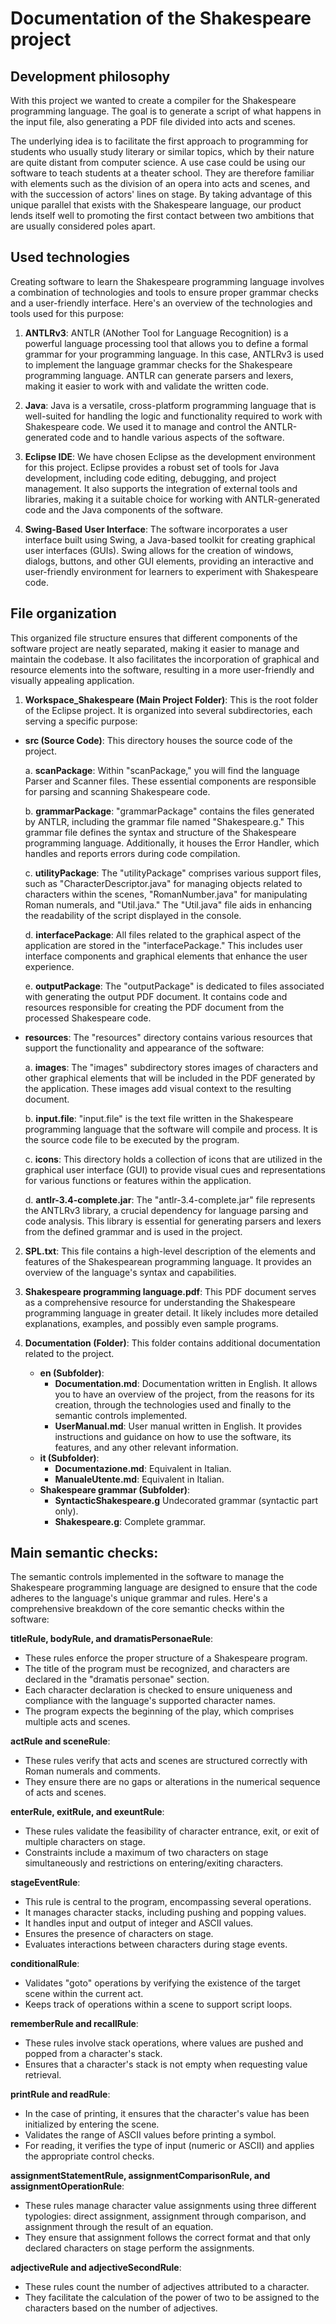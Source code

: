 
# Documentation of the Shakespeare project

## Development philosophy
With this project we wanted to create a compiler for the Shakespeare programming language. The goal is to generate a script of what happens in the input file, also generating a PDF file divided into acts and scenes.

The underlying idea is to facilitate the first approach to programming for students who usually study literary or similar topics, which by their nature are quite distant from computer science. A use case could be using our software to teach students at a theater school. They are therefore familiar with elements such as the division of an opera into acts and scenes, and with the succession of actors' lines on stage. By taking advantage of this unique parallel that exists with the Shakespeare language, our product lends itself well to promoting the first contact between two ambitions that are usually considered poles apart.

## Used technologies
Creating software to learn the Shakespeare programming language involves a combination of technologies and tools to ensure proper grammar checks and a user-friendly interface. Here's an overview of the technologies and tools used for this purpose:

1. **ANTLRv3**: 
ANTLR (ANother Tool for Language Recognition) is a powerful language processing tool that allows you to define a formal grammar for your programming language. In this case, ANTLRv3 is used to implement the language grammar checks for the Shakespeare programming language. ANTLR can generate parsers and lexers, making it easier to work with and validate the written code. 

2. **Java**: 
Java is a versatile, cross-platform programming language that is well-suited for handling the logic and functionality required to work with Shakespeare code. We used it to manage and control the ANTLR-generated code and to handle various aspects of the software. 

3. **Eclipse IDE**: 
We have chosen Eclipse as the development environment for this project. Eclipse provides a robust set of tools for Java development, including code editing, debugging, and project management. It also supports the integration of external tools and libraries, making it a suitable choice for working with ANTLR-generated code and the Java components of the software.

4. **Swing-Based User Interface**: 
The software incorporates a user interface built using Swing, a Java-based toolkit for creating graphical user interfaces (GUIs). Swing allows for the creation of windows, dialogs, buttons, and other GUI elements, providing an interactive and user-friendly environment for learners to experiment with Shakespeare code.

## File organization
This organized file structure ensures that different components of the software project are neatly separated, making it easier to manage and maintain the codebase. It also facilitates the incorporation of graphical and resource elements into the software, resulting in a more user-friendly and visually appealing application.

1. **Workspace_Shakespeare (Main Project Folder)**:
This is the root folder of the Eclipse project. It is organized into several subdirectories, each serving a specific purpose:

- **src (Source Code)**:
   This directory houses the source code of the project.
   
   a. **scanPackage**:
      Within "scanPackage," you will find the language Parser and Scanner files. These essential components are responsible for parsing and scanning Shakespeare code.
   
   b. **grammarPackage**:
      "grammarPackage" contains the files generated by ANTLR, including the grammar file named "Shakespeare.g." This grammar file defines the syntax and structure of the Shakespeare programming language. Additionally, it houses the Error Handler, which handles and reports errors during code compilation.

   c. **utilityPackage**:
      The "utilityPackage" comprises various support files, such as "CharacterDescriptor.java" for managing objects related to characters within the scenes, "RomanNumber.java" for manipulating Roman numerals, and "Util.java." The "Util.java" file aids in enhancing the readability of the script displayed in the console.

   d. **interfacePackage**:
      All files related to the graphical aspect of the application are stored in the "interfacePackage." This includes user interface components and graphical elements that enhance the user experience.

   e. **outputPackage**:
      The "outputPackage" is dedicated to files associated with generating the output PDF document. It contains code and resources responsible for creating the PDF document from the processed Shakespeare code.

- **resources**:
The "resources" directory contains various resources that support the functionality and appearance of the software:
   
   a. **images**:
      The "images" subdirectory stores images of characters and other graphical elements that will be included in the PDF generated by the application. These images add visual context to the resulting document.

   b. **input.file**:
      "input.file" is the text file written in the Shakespeare programming language that the software will compile and process. It is the source code file to be executed by the program.

   c. **icons**:
      This directory holds a collection of icons that are utilized in the graphical user interface (GUI) to provide visual cues and representations for various functions or features within the application.

   d. **antlr-3.4-complete.jar**:
      The "antlr-3.4-complete.jar" file represents the ANTLRv3 library, a crucial dependency for language parsing and code analysis. This library is essential for generating parsers and lexers from the defined grammar and is used in the project.

2. **SPL.txt**:
This file contains a high-level description of the elements and features of the Shakespearean programming language. It provides an overview of the language's syntax and capabilities.

3. **Shakespeare programming language.pdf**:
This PDF document serves as a comprehensive resource for understanding the Shakespeare programming language in greater detail. It likely includes more detailed explanations, examples, and possibly even sample programs.

4. **Documentation (Folder)**:
This folder contains additional documentation related to the project.
	- **en (Subfolder)**:
		- **Documentation.md**:
    	Documentation written in English. It allows you to have an overview of the project, from the reasons for its creation, through the technologies used and finally to the semantic controls implemented.
		- **UserManual.md**:
		User manual written in English. It provides instructions and guidance on how to use the software, its features, and any other relevant information.
	- **it (Subfolder)**:
		- **Documentazione.md**:
    	Equivalent in Italian.
		- **ManualeUtente.md**:
		Equivalent in Italian.
	- **Shakespeare grammar (Subfolder)**:
		- **SyntacticShakespeare.g**
		Undecorated grammar (syntactic part only).
		- **Shakespeare.g**:
		Complete grammar.

## Main semantic checks:
The semantic controls implemented in the software to manage the Shakespeare programming language are designed to ensure that the code adheres to the language's unique grammar and rules. Here's a comprehensive breakdown of the core semantic checks within the software:

**titleRule, bodyRule, and dramatisPersonaeRule**:

- These rules enforce the proper structure of a Shakespeare program. 
- The title of the program must be recognized, and characters are declared in the "dramatis personae" section.
- Each character declaration is checked to ensure uniqueness and compliance with the language's supported character names.
- The program expects the beginning of the play, which comprises multiple acts and scenes.

**actRule and sceneRule**:

- These rules verify that acts and scenes are structured correctly with Roman numerals and comments.
- They ensure there are no gaps or alterations in the numerical sequence of acts and scenes.

**enterRule, exitRule, and exeuntRule**:

- These rules validate the feasibility of character entrance, exit, or exit of multiple characters on stage.
- Constraints include a maximum of two characters on stage simultaneously and restrictions on entering/exiting characters.
  
**stageEventRule**:

- This rule is central to the program, encompassing several operations.
- It manages character stacks, including pushing and popping values.
- It handles input and output of integer and ASCII values.
- Ensures the presence of characters on stage.
- Evaluates interactions between characters during stage events.

**conditionalRule**:

- Validates "goto" operations by verifying the existence of the target scene within the current act.
- Keeps track of operations within a scene to support script loops.

**rememberRule and recallRule**:

- These rules involve stack operations, where values are pushed and popped from a character's stack.
- Ensures that a character's stack is not empty when requesting value retrieval.

**printRule and readRule**:

- In the case of printing, it ensures that the character's value has been initialized by entering the scene.
- Validates the range of ASCII values before printing a symbol.
- For reading, it verifies the type of input (numeric or ASCII) and applies the appropriate control checks.

**assignmentStatementRule, assignmentComparisonRule, and assignmentOperationRule**:

- These rules manage character value assignments using three different typologies: direct assignment, assignment through comparison, and assignment through the result of an equation.
- They ensure that assignment follows the correct format and that only declared characters on stage perform the assignments.

**adjectiveRule and adjectiveSecondRule**:

- These rules count the number of adjectives attributed to a character.
- They facilitate the calculation of the power of two to be assigned to the characters based on the number of adjectives.


